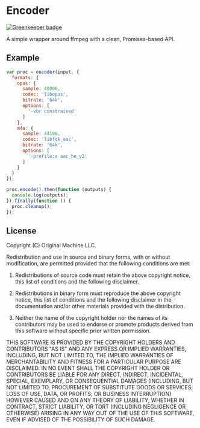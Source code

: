 # Encoder

[![Greenkeeper badge](https://badges.greenkeeper.io/nicholaswyoung/encoder.svg)](https://greenkeeper.io/)

A simple wrapper around ffmpeg with a clean, Promises-based API.

## Example

```javascript
var proc = encoder(input, {
  formats: {
    opus: {
      sample: 48000,
      codec: 'libopus',
      bitrate: '64k',
      options: [
        '-vbr constrained'
      ]
    },
    m4a: {
      sample: 44100,
      codec: 'libfdk_aac',
      bitrate: '64k',
      options: [
        '-profile:a aac_he_v2'
      ]
    }
  }
});

proc.encode().then(function (outputs) {
  console.log(outputs);
}).finally(function () {
  proc.cleanup();
});
```

## License

Copyright (C) Original Machine LLC.

Redistribution and use in source and binary forms, with or without modification, are permitted provided that the following conditions are met:

1. Redistributions of source code must retain the above copyright notice, this list of conditions and the following disclaimer.

2. Redistributions in binary form must reproduce the above copyright notice, this list of conditions and the following disclaimer in the documentation and/or other materials provided with the distribution.

3. Neither the name of the copyright holder nor the names of its contributors may be used to endorse or promote products derived from this software without specific prior written permission.

THIS SOFTWARE IS PROVIDED BY THE COPYRIGHT HOLDERS AND CONTRIBUTORS "AS IS" AND ANY EXPRESS OR IMPLIED WARRANTIES, INCLUDING, BUT NOT LIMITED TO, THE IMPLIED WARRANTIES OF MERCHANTABILITY AND FITNESS FOR A PARTICULAR PURPOSE ARE DISCLAIMED. IN NO EVENT SHALL THE COPYRIGHT HOLDER OR CONTRIBUTORS BE LIABLE FOR ANY DIRECT, INDIRECT, INCIDENTAL, SPECIAL, EXEMPLARY, OR CONSEQUENTIAL DAMAGES (INCLUDING, BUT NOT LIMITED TO, PROCUREMENT OF SUBSTITUTE GOODS OR SERVICES; LOSS OF USE, DATA, OR PROFITS; OR BUSINESS INTERRUPTION) HOWEVER CAUSED AND ON ANY THEORY OF LIABILITY, WHETHER IN CONTRACT, STRICT LIABILITY, OR TORT (INCLUDING NEGLIGENCE OR OTHERWISE) ARISING IN ANY WAY OUT OF THE USE OF THIS SOFTWARE, EVEN IF ADVISED OF THE POSSIBILITY OF SUCH DAMAGE.
